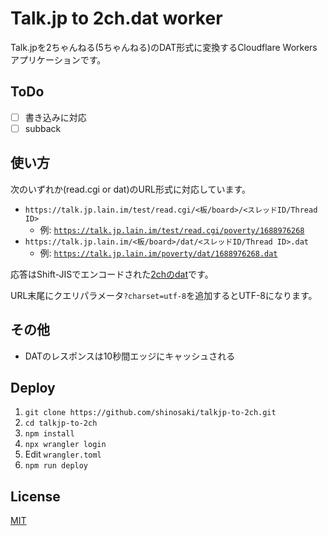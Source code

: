 # Talk.jp to 2ch.dat worker
Talk.jpを2ちゃんねる(5ちゃんねる)のDAT形式に変換するCloudflare Workersアプリケーションです。

## ToDo
- [ ] 書き込みに対応
- [ ] subback

## 使い方
次のいずれか(read.cgi or dat)のURL形式に対応しています。

- `https://talk.jp.lain.im/test/read.cgi/<板/board>/<スレッドID/Thread ID>`
  - 例: [`https://talk.jp.lain.im/test/read.cgi/poverty/1688976268`](https://talk.jp.lain.im/test/read.cgi/poverty/1688976268)
- `https://talk.jp.lain.im/<板/board>/dat/<スレッドID/Thread ID>.dat`
  - 例: [`https://talk.jp.lain.im/poverty/dat/1688976268.dat`](https://talk.jp.lain.im/poverty/dat/1688976268.dat)

応答はShift-JISでエンコードされた[2chのdat](https://info.5ch.net/index.php/Monazilla/develop/dat)です。  

URL末尾にクエリパラメータ`?charset=utf-8`を追加するとUTF-8になります。

## その他
- DATのレスポンスは10秒間エッジにキャッシュされる

## Deploy
<!-- [Deploy Button](https://deploy.workers.cloudflare.com/?url=https://github.com/shinosaki/talkjp-to-2ch) or -->

1. `git clone https://github.com/shinosaki/talkjp-to-2ch.git`
2. `cd talkjp-to-2ch`
3. `npm install`
4. `npx wrangler login`
5. Edit `wrangler.toml`
5. `npm run deploy`

## License
[MIT](https://raw.githubusercontent.com/shinosaki/talkjp-to-2ch/main/LICENSE)